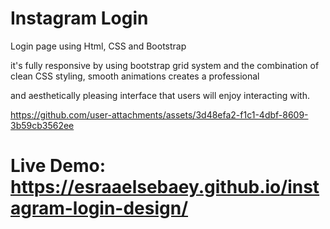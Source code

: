 # Instagram Login

Login page using Html, CSS and Bootstrap

it's fully responsive by using bootstrap grid system and the combination of clean CSS styling, smooth animations creates a professional

and aesthetically pleasing interface that users will enjoy interacting with.

https://github.com/user-attachments/assets/3d48efa2-f1c1-4dbf-8609-3b59cb3562ee

# Live Demo: https://esraaelsebaey.github.io/instagram-login-design/

